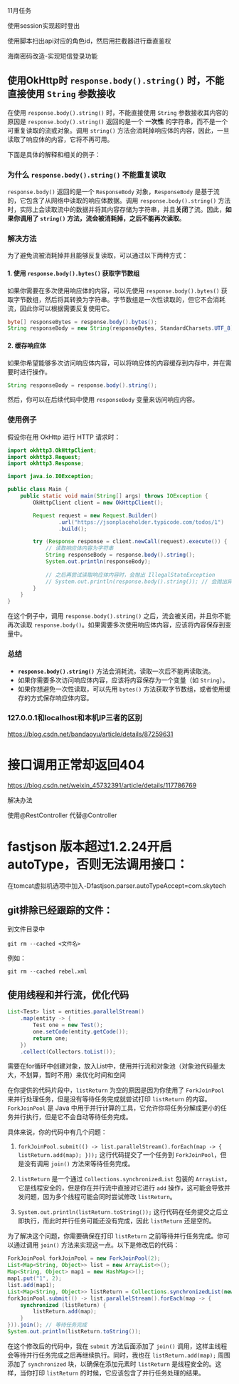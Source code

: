 

11月任务

使用session实现超时登出

使用脚本扫出api对应的角色id，然后用拦截器进行垂直鉴权

海南密码改造-实现短信登录功能





## 使用OkHttp时 `response.body().string()` 时，不能直接使用 `String` 参数接收

在使用 `response.body().string()` 时，不能直接使用 `String` 参数接收其内容的原因是 `response.body().string()` 返回的是一个 **一次性** 的字符串，而不是一个可重复读取的流或对象。调用 `string()` 方法会消耗掉响应体的内容，因此，一旦读取了响应体的内容，它将不再可用。

下面是具体的解释和相关的例子：

### 为什么 `response.body().string()` 不能重复读取
`response.body()` 返回的是一个 `ResponseBody` 对象，`ResponseBody` 是基于流的，它包含了从网络中读取的响应体数据。调用 `response.body().string()` 方法时，实际上会读取流中的数据并将其内容存储为字符串，并且**关闭**了流。因此，**如果你调用了 `string()` 方法，流会被消耗掉，之后不能再次读取**。

### 解决方法
为了避免流被消耗掉并且能够反复读取，可以通过以下两种方式：

#### 1. 使用 `response.body().bytes()` 获取字节数组
如果你需要在多次使用响应体的内容，可以先使用 `response.body().bytes()` 获取字节数组，然后将其转换为字符串。字节数组是一次性读取的，但它不会消耗流，因此你可以根据需要反复使用它。

```java
byte[] responseBytes = response.body().bytes();
String responseBody = new String(responseBytes, StandardCharsets.UTF_8);
```

#### 2. 缓存响应体
如果你希望能够多次访问响应体内容，可以将响应体的内容缓存到内存中，并在需要时进行操作。

```java
String responseBody = response.body().string();
```

然后，你可以在后续代码中使用 `responseBody` 变量来访问响应内容。

### 使用例子
假设你在用 OkHttp 进行 HTTP 请求时：

```java
import okhttp3.OkHttpClient;
import okhttp3.Request;
import okhttp3.Response;

import java.io.IOException;

public class Main {
    public static void main(String[] args) throws IOException {
        OkHttpClient client = new OkHttpClient();

        Request request = new Request.Builder()
                .url("https://jsonplaceholder.typicode.com/todos/1")
                .build();

        try (Response response = client.newCall(request).execute()) {
            // 读取响应体内容为字符串
            String responseBody = response.body().string();
            System.out.println(responseBody);
            
            // 之后再尝试读取响应体内容时，会抛出 IllegalStateException
            // System.out.println(response.body().string()); // 会抛出异常
        }
    }
}
```

在这个例子中，调用 `response.body().string()` 之后，流会被关闭，并且你不能再次读取 `response.body()`。如果需要多次使用响应体内容，应该将内容保存到变量中。

### 总结
- **`response.body().string()`** 方法会消耗流，读取一次后不能再读取流。
- 如果你需要多次访问响应体内容，应该将内容保存为一个变量（如 `String`）。
- 如果你想避免一次性读取，可以先用 `bytes()` 方法获取字节数组，或者使用缓存的方式保存响应体内容。





### 127.0.0.1和localhost和本机IP三者的区别

https://blog.csdn.net/bandaoyu/article/details/87259631

# 接口调用正常却返回404

https://blog.csdn.net/weixin_45732391/article/details/117786769

解决办法

使用@RestController 代替@Controller



# fastjson 版本超过1.2.24开启autoType，否则无法调用接口：

在tomcat虚拟机选项中加入-Dfastjson.parser.autoTypeAccept=com.skytech



## git排除已经跟踪的文件：

到文件目录中 

~~~git
git rm --cached <文件名>
~~~

例如：

~~~
git rm --cached rebel.xml
~~~



## 使用线程和并行流，优化代码

~~~Java
List<Test> list = entities.parallelStream()
    .map(entity -> {
        Test one = new Test();
        one.setCode(entity.getCode());
        return one;
    })
    .collect(Collectors.toList());
~~~

需要在for循环中创建对象，放入List中，使用并行流和对象池（对象池代码量太大，不划算，暂时不用）来优化时间和空间

在你提供的代码片段中，`listReturn` 为空的原因是因为你使用了 `ForkJoinPool` 来并行处理任务，但是没有等待任务完成就尝试打印 `listReturn` 的内容。`ForkJoinPool` 是 Java 中用于并行计算的工具，它允许你将任务分解成更小的任务并行执行，但是它不会自动等待任务完成。

具体来说，你的代码中有几个问题：

1. `forkJoinPool.submit(() -> list.parallelStream().forEach(map -> { listReturn.add(map); }));` 这行代码提交了一个任务到 `ForkJoinPool`，但是没有调用 `join()` 方法来等待任务完成。

2. `listReturn` 是一个通过 `Collections.synchronizedList` 包装的 `ArrayList`，它是线程安全的，但是你在并行流中直接对它进行 `add` 操作，这可能会导致并发问题，因为多个线程可能会同时尝试修改 `listReturn`。

3. `System.out.println(listReturn.toString());` 这行代码在任务提交之后立即执行，而此时并行任务可能还没有完成，因此 `listReturn` 还是空的。

为了解决这个问题，你需要确保在打印 `listReturn` 之前等待并行任务完成。你可以通过调用 `join()` 方法来实现这一点。以下是修改后的代码：

```java
ForkJoinPool forkJoinPool = new ForkJoinPool(2);
List<Map<String, Object>> list = new ArrayList<>();
Map<String, Object> map1 = new HashMap<>();
map1.put("1", 2);
list.add(map1);
List<Map<String, Object>> listReturn = Collections.synchronizedList(new ArrayList<>());
forkJoinPool.submit(() -> list.parallelStream().forEach(map -> {
    synchronized (listReturn) {
        listReturn.add(map);
    }
})).join(); // 等待任务完成
System.out.println(listReturn.toString());
```

在这个修改后的代码中，我在 `submit` 方法后面添加了 `join()` 调用，这样主线程会等待并行任务完成之后再继续执行。同时，我也在 `listReturn.add(map);` 周围添加了 `synchronized` 块，以确保在添加元素时 `listReturn` 是线程安全的。这样，当你打印 `listReturn` 的时候，它应该包含了并行任务处理的结果。

